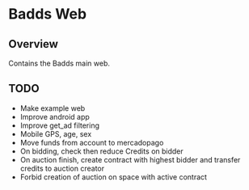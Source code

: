 # Badds Web

## Overview
Contains the Badds main web.

## TODO
- Make example web
- Improve android app
- Improve get_ad filtering
- Mobile GPS, age, sex
- Move funds from account to mercadopago
- On bidding, check then reduce Credits on bidder
- On auction finish, create contract with highest bidder and 
  transfer credits to auction creator
- Forbid creation of auction on space with active contract
